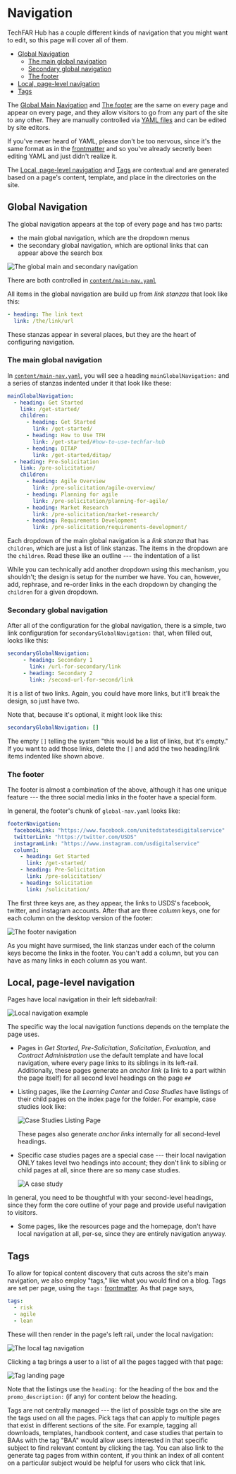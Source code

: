 # Navigation<!-- omit in toc -->

TechFAR Hub has a couple different kinds of navigation that you might want to edit, so this page will cover all of them.

- [Global Navigation](#global-navigation)
  - [The main global navigation](#the-main-global-navigation)
  - [Secondary global navigation](#secondary-global-navigation)
  - [The footer](#the-footer)
- [Local, page-level navigation](#local-page-level-navigation)
- [Tags](#tags)

The [Global Main Navigation](#global-main-navigation) and [The footer](#the-footer) are the same on every page and appear on every page, and they allow visitors to go from any part of the site to any other. They are manually controlled via [YAML files](https://learnxinyminutes.com/docs/yaml/) and can be edited by site editors.

If you've never heard of YAML, please don't be too nervous, since it's the same format as in the [frontmatter](frontmatter.md) and so you've already secretly been editing YAML and just didn't realize it.

The [Local, page-level navigation](#local-page-level-navigation) and [Tags](#tags) are contextual and are generated based on a page's content, template, and place in the directories on the site.

## Global Navigation

The global navigation appears at the top of every page and has two parts:

- the main global navigation, which are the dropdown menus
- the secondary global navigation, which are optional links that can appear above the search box

![The global main and secondary navigation](images/global-nav.png)

There are both controlled in [`content/main-nav.yaml`](https://github.com/usds/techfar-hub-website-v3/blob/main/tech-far-hub/content/global-nav.yaml)


All items in the global navigation are build up from _link stanzas_ that look like this:

```yaml
- heading: The link text
  link: /the/link/url
```

These stanzas appear in several places, but they are the heart of configuring navigation.


### The main global navigation

In [`content/main-nav.yaml`](https://github.com/usds/techfar-hub-website-v3/blob/main/tech-far-hub/content/main-nav.yaml), you will see a heading `mainGlobalNavigation:` and a series of stanzas indented under it that look like these:

```yaml
mainGlobalNavigation:
  - heading: Get Started
    link: /get-started/
    children:
      - heading: Get Started
        link: /get-started/
      - heading: How to Use TFH
        link: /get-started/#how-to-use-techfar-hub
      - heading: DITAP
        link: /get-started/ditap/
  - heading: Pre-Solicitation
    link: /pre-solicitation/
    children:
      - heading: Agile Overview
        link: /pre-solicitation/agile-overview/
      - heading: Planning for agile
        link: /pre-solicitation/planning-for-agile/
      - heading: Market Research
        link: /pre-solicitation/market-research/
      - heading: Requirements Development 
        link: /pre-solicitation/requirements-development/
```

Each dropdown of the main global navigation is a _link stanza_ that has `children`, which are just a list of link stanzas. The items in the dropdown are the `children`. Read these like an outline --- the indentation of a list 

While you can technically add another dropdown using this mechanism, you shouldn't; the design is setup for the number we have. You can, however, add, rephrase, and re-order links in the each dropdown by changing the `children` for a given dropdown.

### Secondary global navigation

After all of the configuration for the global navigation, there is a simple, two link configuration for `secondaryGlobalNavigation:` that, when filled out, looks like this:

```yaml
secondaryGlobalNavigation:  
     - heading: Secondary 1
       link: /url-for-secondary/link
     - heading: Secondary 2
       link: /second-url-for-second/link
```

It is a list of two links. Again, you could have more links, but it'll break the design, so just have two.

Note that, because it's optional, it might look like this:

```yaml
secondaryGlobalNavigation: []
```

The empty `[]` telling the system "this would be a list of links, but it's empty." If you want to add those links, delete the `[]` and add the two heading/link items indented like shown above.

### The footer

The footer is almost a combination of the above, although it has one unique feature --- the three social media links in the footer have a special form. 

In general, the footer's chunk of `global-nav.yaml` looks like:

```yaml
footerNavigation:
  facebookLink: "https://www.facebook.com/unitedstatesdigitalservice" 
  twitterLink: "https://twitter.com/USDS" 
  instagramLink: "https://www.instagram.com/usdigitalservice" 
  column1: 
    - heading: Get Started
      link: /get-started/
    - heading: Pre-Solicitation
      link: /pre-solicitation/
    - heading: Solicitation
      link: /solicitation/
```

The first three keys are, as they appear, the links to USDS's facebook, twitter, and instagram accounts. After that are three _column_ keys, one for each column on the desktop version of the footer:

![The footer navigation](images/footer-nav.png)

As you might have surmised, the link stanzas under each of the column keys become the links in the footer. You can't add a column, but you can have as many links in each column as you want.

## Local, page-level navigation

Pages have local navigation in their left sidebar/rail:

![Local navigation example](images/local-nav.png)

The specific way the local navigation functions depends on the template the page uses.

- Pages in _Get Started_, _Pre-Solicitation_, _Solicitation_, _Evaluation_, and _Contract Administration_ use the default template and have local navigation, where every page links to its siblings in its left-rail. Additionally, these pages generate an _anchor link_ (a link to a part within the page itself) for all second level headings on the page `##`
- Listing pages, like the _Learning Center_ and _Case Studies_ have listings of their child pages on the index page for the folder. For example, case studies look like:

    ![Case Studies Listing Page](images/index-listing.png)

    These pages also generate _anchor links_ internally for all second-level headings.
- Specific case studies pages are a special case --- their local navigation ONLY takes level two headings into account; they don't link to sibling or child pages at all, since there are so many case studies.

  ![A case study](images/example-case-study.png)


In general, you need to be thoughtful with your second-level headings, since they form the core outline of your page and provide useful navigation to visitors.

- Some pages, like the resources page and the homepage, don't have local navigation at all, per-se, since they are entirely navigation anyway.


## Tags

To allow for topical content discovery that cuts across the site's main navigation, we also employ "tags," like what you would find on a blog. Tags are set per page, using the `tags:` [frontmatter](frontmatter.md#tags). As that page says,


```yaml
tags:
  - risk
  - agile
  - lean
```

These will then render in the page's left rail, under the local navigation:

![The local tag navigation](images/tag-nav.png)

Clicking a tag brings a user to a list of all the pages tagged with that page:

![Tag landing page](images/tag-landing.png)

Note that the listings use the `heading:` for the heading of the box and the `promo_description:` (if any) for content below the heading. 

Tags are not centrally managed --- the list of possible tags on the site are the tags used on all the pages. Pick tags that can apply to multiple pages that exist in different sections of the site. For example, tagging all downloads, templates, handbook content, and case studies that pertain to BAAs with the tag "BAA" would allow users interested in that specific subject to find relevant content by clicking the tag. You can also link to the generate tag pages from within content, if you think an index of all content on a particular subject would be helpful for users who click that link.